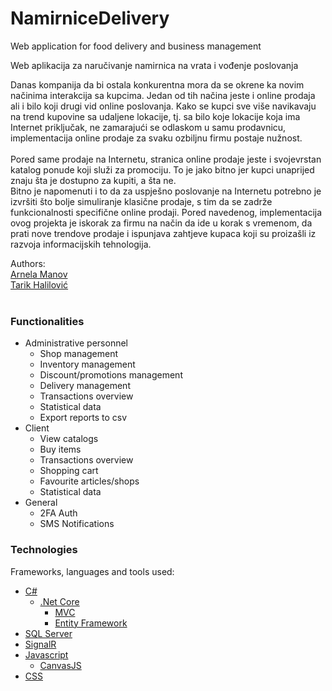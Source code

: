 # NamirniceDelivery

Web application for food delivery and business management
<br />

Web aplikacija za naručivanje namirnica na vrata i vođenje poslovanja
<br />

Danas kompanija da bi ostala konkurentna mora da se okrene ka novim načinima interakcija sa kupcima. Jedan od tih načina jeste i online prodaja ali i bilo koji drugi vid online poslovanja. Kako se kupci sve više navikavaju na trend kupovine sa udaljene lokacije, tj. sa bilo koje lokacije koja ima Internet priključak, ne zamarajući se odlaskom u samu prodavnicu, implementacija online prodaje za svaku ozbiljnu firmu postaje nužnost.
<br /><br />
Pored same prodaje na Internetu, stranica online prodaje jeste i svojevrstan katalog ponude koji služi za promociju. To je jako bitno jer kupci unaprijed znaju šta je dostupno za kupiti, a šta ne.
<br />
Bitno je napomenuti i to da za uspješno poslovanje na Internetu potrebno je izvršiti što bolje simuliranje klasične prodaje, s tim da se zadrže funkcionalnosti specifične online prodaji. Pored navedenog, implementacija ovog projekta je iskorak za firmu na način da ide u korak s vremenom, da prati nove trendove prodaje i ispunjava zahtjeve kupaca koji su proizašli iz razvoja informacijskih tehnologija.
<br />

Authors:<br />
[Arnela Manov](https://ba.linkedin.com/in/arnela-manov-323684198)<br />
[Tarik Halilović](https://github.com/TarikHalilovic/)<br />
<br />

### Functionalities

* Administrative personnel
	* Shop management
	* Inventory management
	* Discount/promotions management
	* Delivery management
	* Transactions overview
	* Statistical data
	* Export reports to csv
* Client
	* View catalogs
	* Buy items
	* Transactions overview
	* Shopping cart
	* Favourite articles/shops
	* Statistical data
* General
	* 2FA Auth
	* SMS Notifications

### Technologies

Frameworks, languages and tools used:
* [C#]()
    * [.Net Core]()
        * [MVC]()
        * [Entity Framework]()
* [SQL Server]()
* [SignalR]()
* [Javascript]()
	* [CanvasJS]()
* [CSS]()
